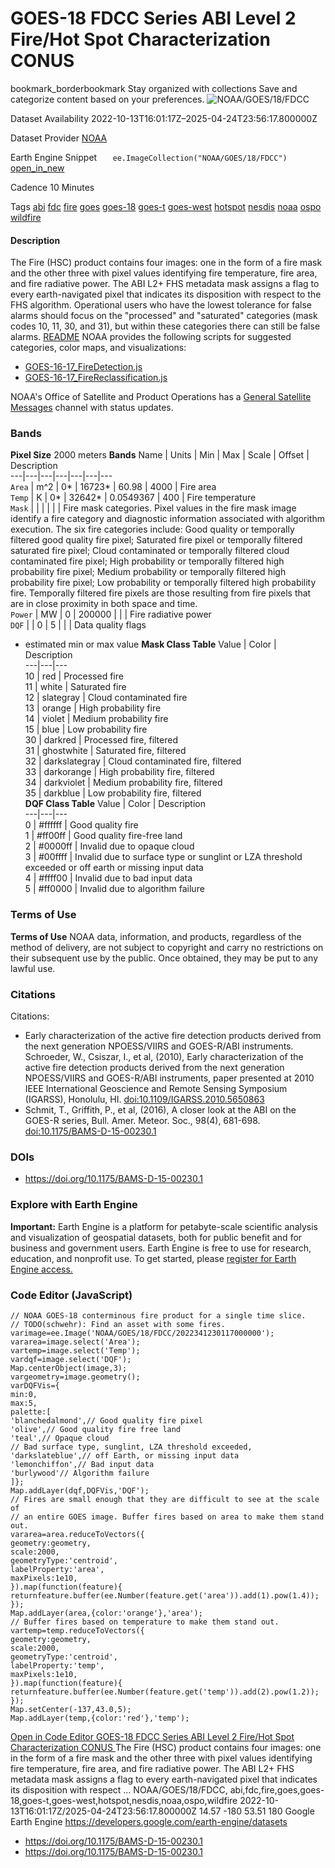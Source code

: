  
#  GOES-18 FDCC Series ABI Level 2 Fire/Hot Spot Characterization CONUS 
bookmark_borderbookmark Stay organized with collections  Save and categorize content based on your preferences. 
![NOAA/GOES/18/FDCC](https://developers.google.com/earth-engine/datasets/images/NOAA/NOAA_GOES_18_FDCC_sample.png) 

Dataset Availability
    2022-10-13T16:01:17Z–2025-04-24T23:56:17.800000Z 

Dataset Provider
     [ NOAA ](https://data.noaa.gov/onestop/collections/details/d9303237-8672-4917-a251-29c3f7640684) 

Earth Engine Snippet
     `    ee.ImageCollection("NOAA/GOES/18/FDCC")   ` [ open_in_new ](https://code.earthengine.google.com/?scriptPath=Examples:Datasets/NOAA/NOAA_GOES_18_FDCC) 

Cadence
    10 Minutes 

Tags
     [abi](https://developers.google.com/earth-engine/datasets/tags/abi) [fdc](https://developers.google.com/earth-engine/datasets/tags/fdc) [fire](https://developers.google.com/earth-engine/datasets/tags/fire) [goes](https://developers.google.com/earth-engine/datasets/tags/goes) [goes-18](https://developers.google.com/earth-engine/datasets/tags/goes-18) [goes-t](https://developers.google.com/earth-engine/datasets/tags/goes-t) [goes-west](https://developers.google.com/earth-engine/datasets/tags/goes-west) [hotspot](https://developers.google.com/earth-engine/datasets/tags/hotspot) [nesdis](https://developers.google.com/earth-engine/datasets/tags/nesdis) [noaa](https://developers.google.com/earth-engine/datasets/tags/noaa) [ospo](https://developers.google.com/earth-engine/datasets/tags/ospo) [wildfire](https://developers.google.com/earth-engine/datasets/tags/wildfire)
#### Description
The Fire (HSC) product contains four images: one in the form of a fire mask and the other three with pixel values identifying fire temperature, fire area, and fire radiative power.
The ABI L2+ FHS metadata mask assigns a flag to every earth-navigated pixel that indicates its disposition with respect to the FHS algorithm. Operational users who have the lowest tolerance for false alarms should focus on the "processed" and "saturated" categories (mask codes 10, 11, 30, and 31), but within these categories there can still be false alarms.
[README](https://www.ncei.noaa.gov/products/satellite/goes-r)
NOAA provides the following scripts for suggested categories, color maps, and visualizations:
  * [GOES-16-17_FireDetection.js](https://github.com/google/earthengine-community/blob/master/datasets/scripts/GOES-16-17_FireDetection.js)
  * [GOES-16-17_FireReclassification.js](https://github.com/google/earthengine-community/blob/master/datasets/scripts/GOES-16-17_FireReclassification.js)


NOAA's Office of Satellite and Product Operations has a [General Satellite Messages](https://www.ospo.noaa.gov/Operations/messages.html) channel with status updates.
### Bands
**Pixel Size** 2000 meters 
**Bands**
Name | Units | Min | Max | Scale | Offset | Description  
---|---|---|---|---|---|---  
`Area` | m^2 |  0*  |  16723*  | 60.98 | 4000 | Fire area  
`Temp` | K |  0*  |  32642*  | 0.0549367 | 400 | Fire temperature  
`Mask` |  |  |  |  |  | Fire mask categories. Pixel values in the fire mask image identify a fire category and diagnostic information associated with algorithm execution. The six fire categories include: Good quality or temporally filtered good quality fire pixel; Saturated fire pixel or temporally filtered saturated fire pixel; Cloud contaminated or temporally filtered cloud contaminated fire pixel; High probability or temporally filtered high probability fire pixel; Medium probability or temporally filtered high probability fire pixel; Low probability or temporally filtered high probability fire. Temporally filtered fire pixels are those resulting from fire pixels that are in close proximity in both space and time.  
`Power` | MW |  0  |  200000  |  |  | Fire radiative power  
`DQF` |  |  0  |  5  |  |  | Data quality flags  
* estimated min or max value 
**Mask Class Table**
Value | Color | Description  
---|---|---  
10 | red | Processed fire  
11 | white | Saturated fire  
12 | slategray | Cloud contaminated fire  
13 | orange | High probability fire  
14 | violet | Medium probability fire  
15 | blue | Low probability fire  
30 | darkred | Processed fire, filtered  
31 | ghostwhite | Saturated fire, filtered  
32 | darkslategray | Cloud contaminated fire, filtered  
33 | darkorange | High probability fire, filtered  
34 | darkviolet | Medium probability fire, filtered  
35 | darkblue | Low probability fire, filtered  
**DQF Class Table**
Value | Color | Description  
---|---|---  
0 | #ffffff | Good quality fire  
1 | #ff00ff | Good quality fire-free land  
2 | #0000ff | Invalid due to opaque cloud  
3 | #00ffff | Invalid due to surface type or sunglint or LZA threshold exceeded or off earth or missing input data  
4 | #ffff00 | Invalid due to bad input data  
5 | #ff0000 | Invalid due to algorithm failure  
### Terms of Use
**Terms of Use**
NOAA data, information, and products, regardless of the method of delivery, are not subject to copyright and carry no restrictions on their subsequent use by the public. Once obtained, they may be put to any lawful use.
### Citations
Citations:
  * Early characterization of the active fire detection products derived from the next generation NPOESS/VIIRS and GOES-R/ABI instruments. Schroeder, W., Csiszar, I., et al, (2010), Early characterization of the active fire detection products derived from the next generation NPOESS/VIIRS and GOES-R/ABI instruments, paper presented at 2010 IEEE International Geoscience and Remote Sensing Symposium (IGARSS), Honolulu, HI. [doi:10.1109/IGARSS.2010.5650863](https://doi.org/10.1109/IGARSS.2010.5650863)
  * Schmit, T., Griffith, P., et al, (2016), A closer look at the ABI on the GOES-R series, Bull. Amer. Meteor. Soc., 98(4), 681-698. [doi:10.1175/BAMS-D-15-00230.1](https://doi.org/10.1175/BAMS-D-15-00230.1)


### DOIs
  * [ https://doi.org/10.1175/BAMS-D-15-00230.1 ](https://doi.org/10.1175/BAMS-D-15-00230.1)


### Explore with Earth Engine
**Important:** Earth Engine is a platform for petabyte-scale scientific analysis and visualization of geospatial datasets, both for public benefit and for business and government users. Earth Engine is free to use for research, education, and nonprofit use. To get started, please [register for Earth Engine access.](https://console.cloud.google.com/earth-engine)
### Code Editor (JavaScript)
```
// NOAA GOES-18 conterminous fire product for a single time slice.
// TODO(schwehr): Find an asset with some fires.
varimage=ee.Image('NOAA/GOES/18/FDCC/2022341230117000000');
vararea=image.select('Area');
vartemp=image.select('Temp');
vardqf=image.select('DQF');
Map.centerObject(image,3);
vargeometry=image.geometry();
varDQFVis={
min:0,
max:5,
palette:[
'blanchedalmond',// Good quality fire pixel
'olive',// Good quality fire free land
'teal',// Opaque cloud
// Bad surface type, sunglint, LZA threshold exceeded,
'darkslateblue',// off Earth, or missing input data
'lemonchiffon',// Bad input data
'burlywood'// Algorithm failure
]};
Map.addLayer(dqf,DQFVis,'DQF');
// Fires are small enough that they are difficult to see at the scale of
// an entire GOES image. Buffer fires based on area to make them stand out.
vararea=area.reduceToVectors({
geometry:geometry,
scale:2000,
geometryType:'centroid',
labelProperty:'area',
maxPixels:1e10,
}).map(function(feature){
returnfeature.buffer(ee.Number(feature.get('area')).add(1).pow(1.4));
});
Map.addLayer(area,{color:'orange'},'area');
// Buffer fires based on temperature to make them stand out.
vartemp=temp.reduceToVectors({
geometry:geometry,
scale:2000,
geometryType:'centroid',
labelProperty:'temp',
maxPixels:1e10,
}).map(function(feature){
returnfeature.buffer(ee.Number(feature.get('temp')).add(2).pow(1.2));
});
Map.setCenter(-137,43.0,5);
Map.addLayer(temp,{color:'red'},'temp');
```
[ Open in Code Editor ](https://code.earthengine.google.com/?scriptPath=Examples:Datasets/NOAA/NOAA_GOES_18_FDCC)
[ GOES-18 FDCC Series ABI Level 2 Fire/Hot Spot Characterization CONUS ](https://developers.google.com/earth-engine/datasets/catalog/NOAA_GOES_18_FDCC)
The Fire (HSC) product contains four images: one in the form of a fire mask and the other three with pixel values identifying fire temperature, fire area, and fire radiative power. The ABI L2+ FHS metadata mask assigns a flag to every earth-navigated pixel that indicates its disposition with respect …
NOAA/GOES/18/FDCC, abi,fdc,fire,goes,goes-18,goes-t,goes-west,hotspot,nesdis,noaa,ospo,wildfire 
2022-10-13T16:01:17Z/2025-04-24T23:56:17.800000Z
14.57 -180 53.51 180 
Google Earth Engine
https://developers.google.com/earth-engine/datasets
  * [ https://doi.org/10.1175/BAMS-D-15-00230.1 ](https://doi.org/https://data.noaa.gov/onestop/collections/details/d9303237-8672-4917-a251-29c3f7640684)
  * [ https://doi.org/10.1175/BAMS-D-15-00230.1 ](https://doi.org/https://developers.google.com/earth-engine/datasets/catalog/NOAA_GOES_18_FDCC)


